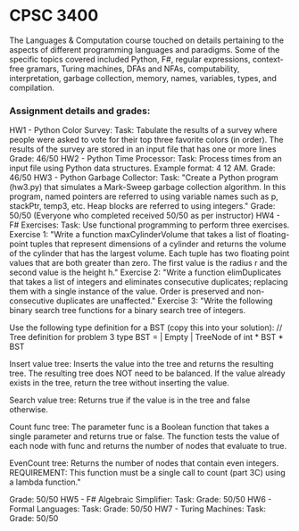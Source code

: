 # CPSC 3400

The Languages & Computation course touched on details pertaining to the aspects of different programming languages and paradigms. Some of the specific topics covered included Python, F#, regular expressions, context-free gramars, Turing machines, DFAs and NFAs, computability, interpretation, garbage collection, memory, names, variables, types, and compilation. 

### Assignment details and grades:
HW1 - Python Color Survey: 
Task: Tabulate the results of a survey where people were asked to vote for their top three favorite colors (in order). The results of the survey are stored in an input file that has one or more lines 
Grade: 46/50
HW2 - Python Time Processor: 
Task: Process times from an input file using Python data structures. Example format: 4 12 AM.
Grade: 46/50
HW3 - Python Garbage Collector: 
Task: "Create a Python program (hw3.py) that simulates a Mark-Sweep garbage collection algorithm. In this program, named pointers are referred to using variable names such as p, stackPtr, temp3, etc. Heap blocks are referred to using integers."
Grade: 50/50 (Everyone who completed received 50/50 as per instructor)
HW4 - F# Exercises:
Task: Use functional programming to perform three exercises.
Exercise 1: "Write a function maxCylinderVolume that takes a list of floating-point tuples that represent dimensions of a cylinder and returns the volume of the cylinder that has the largest volume. Each tuple has two floating point values that are both greater than zero. The first value is the radius r and the second value is the height h."
Exercise 2: "Write a function elimDuplicates that takes a list of integers and eliminates consecutive duplicates; replacing them with a single instance of the value. Order is preserved and non- consecutive duplicates are unaffected."
Exercise 3: "Write the following binary search tree functions for a binary search tree of integers. 

Use the following type definition for a BST (copy this into your solution):
// Tree definition for problem 3
type BST =
    | Empty
    | TreeNode of int * BST * BST
    
Insert value tree: Inserts the value into the tree and returns the resulting tree. The resulting tree does NOT need to be balanced. If the value already exists in the tree, return the tree without inserting the value.

Search value tree: Returns true if the value is in the tree and false otherwise.

Count func tree: The parameter func is a Boolean function that takes a single parameter and returns true or false. The function tests the value of each node with func and returns the number of nodes that evaluate to true.

EvenCount tree: Returns the number of nodes that contain even integers. REQUIREMENT: This function must be a single call to count (part 3C) using a lambda function."

Grade: 50/50
HW5 - F# Algebraic Simplifier: 
Task:
Grade: 50/50
HW6 - Formal Languages:
Task:
Grade: 50/50
HW7 - Turing Machines:
Task:
Grade: 50/50

